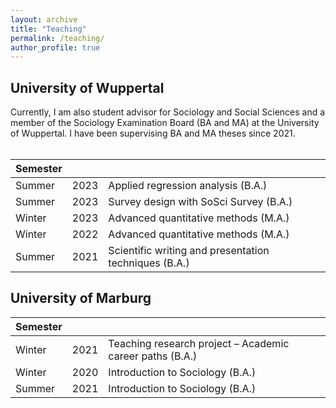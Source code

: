 ```yaml
---
layout: archive
title: "Teaching"
permalink: /teaching/
author_profile: true
---
```


<h2>University of Wuppertal</h2>
Currently, I am also student advisor for Sociology and Social Sciences and a member of the Sociology Examination Board (BA and MA) at the University of Wuppertal. I have been supervising BA and MA theses since 2021. <br> <br>

| Semester      |        |                                                              |
| --------------| ------ | ------------------------------------------------------------ |
| Summer    | 2023   | Applied regression analysis (B.A.)                          |
| Summer    | 2023   | Survey design with SoSci Survey (B.A.)                       |
| Winter    | 2023   | Advanced quantitative methods (M.A.)                   |
| Winter    | 2022   | Advanced quantitative methods (M.A.)              |
| Summer    | 2021   | Scientific writing and presentation techniques (B.A.)         |

<h2>University of Marburg</h2>

| Semester      |        |                                                              |
| --------------| ------ | ------------------------------------------------------------ |
| Winter    | 2021   | Teaching research project – Academic career paths (B.A.)                          |
| Winter    | 2020   | Introduction to Sociology (B.A.)                         |
| Summer    | 2021   | Introduction to Sociology (B.A.)             |

